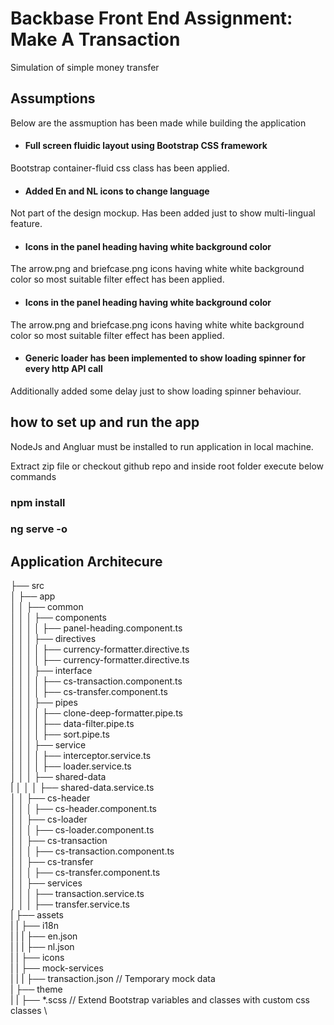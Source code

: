 # Backbase Front End Assignment: Make A Transaction
Simulation of simple money transfer

## Assumptions
Below are the assmuption has been made while building the application

* #### Full screen fluidic layout using Bootstrap CSS framework
Bootstrap container-fluid css class has been applied.
* #### Added En and NL icons to change language
Not part of the design mockup. Has been added just to show multi-lingual feature.
* #### Icons in the panel heading having white background color
The arrow.png and briefcase.png icons having white white background color so most suitable filter effect has been applied.

* #### Icons in the panel heading having white background color
The arrow.png and briefcase.png icons having white white background color so most suitable filter effect has been applied.

* #### Generic loader has been implemented to show loading spinner for every http API call
Additionally added some delay just to show loading spinner behaviour.

## how to set up and run the app
NodeJs and Angluar must be installed to run application in local machine.

Extract zip file or checkout github repo and inside root folder execute below commands
  ### npm install
  ### ng serve -o
## Application Architecure
├── src \
│   ├── app \
│   │   ├── common \
│   │   │   ├── components \
│   │   │   │   ├── panel-heading.component.ts \
│   │   │   ├── directives \
│   │   │   │   ├── currency-formatter.directive.ts \
│   │   │   │   ├── currency-formatter.directive.ts \
│   │   │   ├── interface \
│   │   │   │   ├── cs-transaction.component.ts \
│   │   │   │   ├── cs-transfer.component.ts \
│   │   │   ├── pipes \
│   │   │   │   ├── clone-deep-formatter.pipe.ts \
│   │   │   │   ├── data-filter.pipe.ts \
│   │   │   │   ├── sort.pipe.ts \
│   │   │   ├── service \
│   │   │   │   ├── interceptor.service.ts \
│   │   │   │   ├── loader.service.ts \
│   │   │   ├── shared-data \
|   │   │   │   ├── shared-data.service.ts \
│   │   ├── cs-header \
│   │   │   ├── cs-header.component.ts \
│   │   ├── cs-loader \
│   │   │   ├── cs-loader.component.ts \
│   │   ├── cs-transaction \
│   │   │   ├── cs-transaction.component.ts \
│   │   ├── cs-transfer \
│   │   │   ├── cs-transfer.component.ts \
│   │   ├── services \
│   │   │   ├── transaction.service.ts \
│   │   │   ├── transfer.service.ts \
|   ├── assets \
|   |   ├── i18n \
|   |   |   ├── en.json \
|   |   |   ├── nl.json \
|   |   ├── icons \
|   |   ├── mock-services \
|   |   |   ├──  transaction.json // Temporary mock data \
|   ├── theme \
|   |   ├── *.scss // Extend Bootstrap variables and classes with custom css classes \
